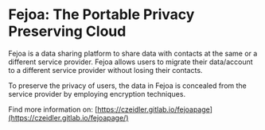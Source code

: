 Fejoa: The Portable Privacy Preserving Cloud
===

Fejoa is a data sharing platform to share data with contacts at the same or a different service provider. Fejoa allows users to migrate their data/account to a different service provider without losing their contacts.

To preserve the privacy of users, the data in Fejoa is concealed from the service provider by employing encryption techniques.

Find more information on: [https://czeidler.gitlab.io/fejoapage](https://czeidler.gitlab.io/fejoapage/)